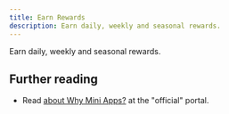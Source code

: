 ```yaml
---
title: Earn Rewards
description: Earn daily, weekly and seasonal rewards.
---
```


Earn daily, weekly and seasonal rewards.

## Further reading

- Read [about Why Mini Apps?](https://miniapps.farcaster.xyz/) at the "official" portal.
